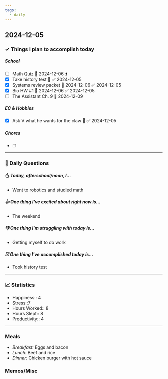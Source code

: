 ```yaml
---
tags:
  - daily
---
```

## 2024-12-05

### ✓ Things I plan to accomplish today
 
##### School
- [ ] Math Quiz 📅 2024-12-06 ⏫ 
- [x] Take history test 🔼 ✅ 2024-12-05
- [x] Systems review packet 📅 2024-12-06 ✅ 2024-12-05
- [x] Bio HW #1 📅 2024-12-06 ✅ 2024-12-05
- [ ] The Assistant Ch. 9 📅 2024-12-09 
##### EC & Hobbies
- [x] Ask V what he wants for the claw 🔼 ✅ 2024-12-05
##### Chores
- [ ] 
---

### 📅 Daily Questions

##### 🌜 Today, afterschool/noon, I...

- Went to robotics and studied math

##### 👍 One thing I've excited about right now is...

- The weekend

##### 👎 One thing I'm struggling with today is...

- Getting myself to do work

##### ☑ One thing I've accomplished today is...

- Took history test
---
### 📈 Statistics

- Happiness:: 4
- Stress::7
- Hours Worked:: 8
- Hours Slept:: 8
- Productivity:: 4
---
### Meals

- *Breakfast:* Eggs and bacon
- *Lunch:* Beef and rice
- *Dinner:* Chicken burger with hot sauce
### Memos/Misc



